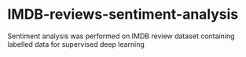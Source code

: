 # IMDB-reviews-sentiment-analysis
Sentiment analysis was performed on IMDB review dataset containing labelled data for supervised deep learning
